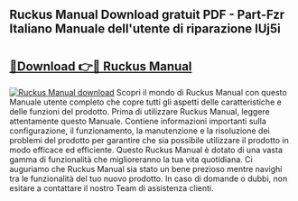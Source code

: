 ## Ruckus Manual Download gratuit PDF - Part-Fzr Italiano Manuale dell'utente di riparazione lUj5i

# <h2><a href="http://dfh4nh9.blite.top/?on=Ruckus+Manual">🔗Download 👉🔴 Ruckus Manual</a></h2>

[![Ruckus Manual download](https://i.imgur.com/lujVjoI.png)](http://dfh4nh9.blite.top/?on=Ruckus+Manual)
Scopri il mondo di Ruckus Manual con questo Manuale utente completo che copre tutti gli aspetti delle caratteristiche e delle funzioni del prodotto. Prima di utilizzare Ruckus Manual, leggere attentamente questo Manuale. Contiene informazioni importanti sulla configurazione, il funzionamento, la manutenzione e la risoluzione dei problemi del prodotto per garantire che sia possibile utilizzare il prodotto in modo efficace ed efficiente. Questo Ruckus Manual è dotato di una vasta gamma di funzionalità che miglioreranno la tua vita quotidiana. Ci auguriamo che Ruckus Manual sia stato un bene prezioso mentre navighi tra le funzionalità del tuo nuovo prodotto. In caso di domande o dubbi, non esitare a contattare il nostro Team di assistenza clienti.
